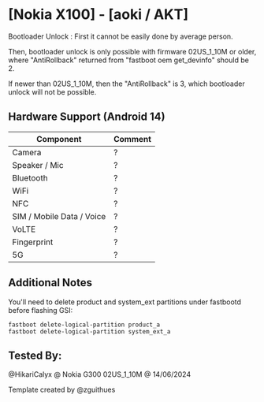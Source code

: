 # [Nokia X100] - [aoki / AKT]

Bootloader Unlock : 
First it cannot be easily done by average person. 

Then, bootloader unlock is only possible with firmware 02US_1_10M or older, where "AntiRollback" returned from "fastboot oem get_devinfo" should be 2.

If newer than 02US_1_10M, then the "AntiRollback" is 3, which bootloader unlock will not be possible.

## Hardware Support (Android 14)

| Component                 |      Comment                                              |
|---------------------------|-----------------------------------------------------------|
| Camera                    | ?                                                         |
| Speaker / Mic             | ?                                                         |
| Bluetooth                 | ?                                                         |
| WiFi                      | ?                                                         |
| NFC                       | ?                                                         |
| SIM / Mobile Data / Voice | ?                                                         |
| VoLTE                     | ?                                                         |
| Fingerprint               | ?                                                         |
| 5G                        | ?                                                         |


## Additional Notes

You'll need to delete product and system_ext partitions under fastbootd before flashing GSI:
```
fastboot delete-logical-partition product_a
fastboot delete-logical-partition system_ext_a
```

## Tested By:

@HikariCalyx @ Nokia G300 02US_1_10M @ 14/06/2024


Template created by @zguithues